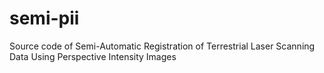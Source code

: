 # semi-pii
Source code of Semi-Automatic Registration of Terrestrial Laser Scanning Data Using Perspective Intensity Images
